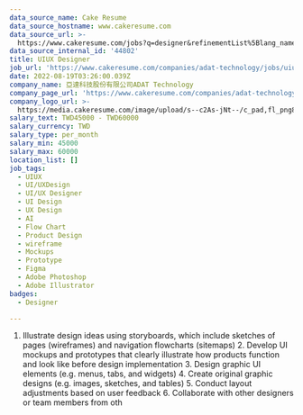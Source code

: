 ```yaml
---
data_source_name: Cake Resume
data_source_hostname: www.cakeresume.com
data_source_url: >-
  https://www.cakeresume.com/jobs?q=designer&refinementList%5Blang_name%5D%5B0%5D=English&refinementList%5Bsalary_type%5D=per_year
data_source_internal_id: '44802'
title: UIUX Designer
job_url: 'https://www.cakeresume.com/companies/adat-technology/jobs/uiux-designer-de301a'
date: 2022-08-19T03:26:00.039Z
company_name: 亞達科技股份有限公司ADAT Technology
company_page_url: 'https://www.cakeresume.com/companies/adat-technology'
company_logo_url: >-
  https://media.cakeresume.com/image/upload/s--c2As-jNt--/c_pad,fl_png8,h_200,w_200/v1645500437/ghqcc6a18lnrpiywkuqj.png
salary_text: TWD45000 - TWD60000
salary_currency: TWD
salary_type: per_month
salary_min: 45000
salary_max: 60000
location_list: []
job_tags:
  - UIUX
  - UI/UXDesign
  - UI/UX Designer
  - UI Design
  - UX Design
  - AI
  - Flow Chart
  - Product Design
  - wireframe
  - Mockups
  - Prototype
  - Figma
  - Adobe Photoshop
  - Adobe Illustrator
badges:
  - Designer

---
```


1. Illustrate design ideas using storyboards, which include sketches of pages (wireframes) and navigation flowcharts (sitemaps) 2. Develop UI mockups and prototypes that clearly illustrate how products function and look like before design implementation 3. Design graphic UI elements (e.g. menus, tabs, and widgets) 4. Create original graphic designs (e.g. images, sketches, and tables) 5. Conduct layout adjustments based on user feedback 6. Collaborate with other designers or team members from oth